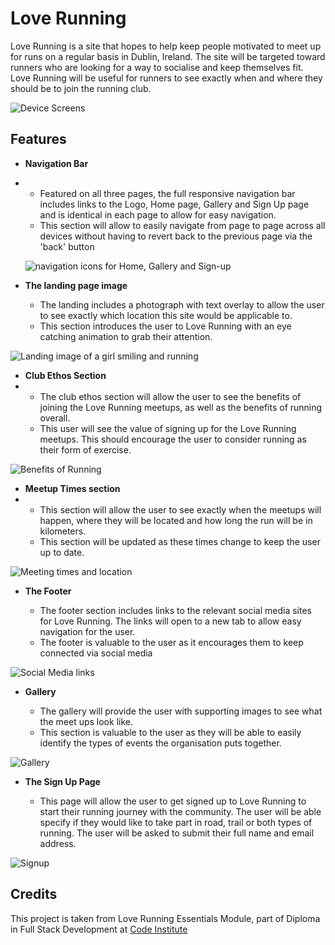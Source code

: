 # Love Running

Love Running is a site that hopes to help keep people motivated to meet up for runs on a regular basis in Dublin, Ireland. The site will be targeted toward runners who are looking for a way to socialise and
keep themselves fit. Love Running will be useful for runners to see exactly when and where they should be to join the running club.

![Device Screens](https://github.com/hennasingh/love-running/assets/22836317/bd70bd67-5bc3-4de4-b7da-f75f697aada3)


## Features

- __Navigation Bar__
- 
  - Featured on all three pages, the full responsive navigation bar includes links to the Logo, Home page, Gallery and Sign Up page and is identical in each page to allow for easy navigation.
  - This section will allow to easily navigate from page to page across all devices without having to revert back to the previous page via the 'back' button

  ![navigation icons for Home, Gallery and Sign-up](https://github.com/hennasingh/love-running/assets/22836317/69736d3e-8426-4b97-be1a-a88c18fe1139)

- __The landing page image__
  
   - The landing includes a photograph with text overlay to allow the user to see exactly which location this site would be applicable to.
   - This section introduces the user to Love Running with an eye catching animation to grab their attention.

![Landing image of a girl smiling and running](https://github.com/hennasingh/love-running/assets/22836317/56dfc091-4ff1-4107-9006-3045247292b7)

- __Club Ethos Section__
- 
   - The club ethos section will allow the user to see the benefits of joining the Love Running meetups, as well as the benefits of running overall.
   - This user will see the value of signing up for the Love Running meetups. This should encourage the user to consider running as their form of exercise.

![Benefits of Running](https://github.com/hennasingh/love-running/assets/22836317/10cc4bd6-e8ab-4002-af33-5bd54371e60a)

- __Meetup Times section__
- 
  - This section will allow the user to see exactly when the meetups will happen, where they will be located and how long the run will be in kilometers.
  - This section will be updated as these times change to keep the user up to date.

![Meeting times and location](https://github.com/hennasingh/love-running/assets/22836317/1d1dcd56-813d-40c9-baf1-3666caaf280d)

- __The Footer__

  - The footer section includes links to the relevant social media sites for Love Running. The links will open to a new tab to allow easy navigation for the user.
  - The footer is valuable to the user as it encourages them to keep connected via social media

![Social Media links](https://github.com/hennasingh/love-running/assets/22836317/fda00c05-1956-4956-b818-ecdcdbaff0ae)

- __Gallery__

  - The gallery will provide the user with supporting images to see what the meet ups look like.
  - This section is valuable to the user as they will be able to easily identify the types of events the organisation puts together.

![Gallery](https://github.com/hennasingh/love-running/assets/22836317/2a94d588-4168-4acc-803e-4945f0370f52)

- __The Sign Up Page__

  - This page will allow the user to get signed up to Love Running to start their running journey with the community. The user will be able specify if they would like to take part in road, trail or both types of      running. The user will be asked to submit their full name and email address.

![Signup](https://github.com/hennasingh/love-running/assets/22836317/9fd7af05-d4f3-44d7-ba2d-0362aa491e2a)

## Credits

This project is taken from Love Running Essentials Module, part of Diploma in Full Stack Development at [Code Institute](http://codeinstitute.net/)
